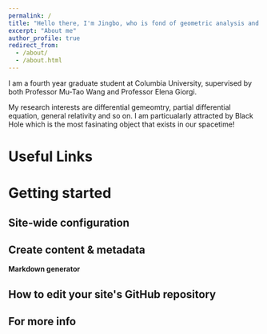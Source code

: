 ```yaml
---
permalink: /
title: "Hello there, I'm Jingbo, who is fond of geometric analysis and general relativity"
excerpt: "About me" 
author_profile: true
redirect_from: 
  - /about/
  - /about.html
---
```


I am a fourth year graduate student at Columbia University, supervised by both Professor Mu-Tao Wang and Professor Elena Giorgi.

My research interests are differential gemeomtry, partial differential equation, general relativity and so on. I am particualarly attracted by Black Hole which is the most fasinating object that exists in our spacetime!

 

Useful Links
======

Getting started
======


Site-wide configuration
------


Create content & metadata
------

**Markdown generator**



How to edit your site's GitHub repository
------

For more info
------
